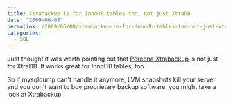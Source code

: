 ```yaml
---
title: Xtrabackup is for InnoDB tables too, not just XtraDB
date: "2009-06-08"
permalink: /2009/06/08/xtrabackup-is-for-innodb-tables-too-not-just-xtradb/
categories:
  - SQL
---
```

Just thought it was worth pointing out that [Percona Xtrabackup][1] is not just for XtraDB. It works great for InnoDB tables, too.

So if mysqldump can't handle it anymore, LVM snapshots kill your server and you don't want to buy proprietary backup software, you might take a look at Xtrabackup.

 [1]: https://launchpad.net/percona-xtrabackup
